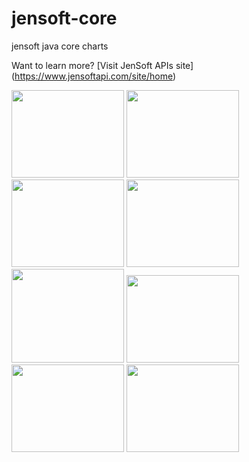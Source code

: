 # jensoft-core
jensoft java core charts 

Want to learn more? [Visit JenSoft APIs site] (https://www.jensoftapi.com/site/home)

<div style="float:left">
<img width="180" height="140" src="https://www.jensoftapi.com/site/WebViewRequest?group=overview&amp;view=pie&amp;width=800&amp;height=600" >
<img width="180" height="140" src="https://www.jensoftapi.com/site/WebViewRequest?group=overview&amp;view=donut3d&amp;width=800&amp;height=600" >
<img width="180" height="140" src="https://www.jensoftapi.com/site/WebViewRequest?group=overview&amp;view=donut2d&amp;width=800&amp;height=600" >
<img width="180" height="140" src="https://www.jensoftapi.com/site/WebViewRequest?group=overview&amp;view=bubble&amp;width=800&amp;height=600" >
<img width="180" height="150" src="https://www.jensoftapi.com/site/WebViewRequest?group=overview&amp;view=stackedbar&amp;width=800&amp;height=600" >
<img width="180" height="140" src="https://www.jensoftapi.com/site/WebViewRequest?group=overview&amp;view=area&amp;width=800&amp;height=600" >
<img width="180" height="140" src="https://www.jensoftapi.com/site/WebViewRequest?group=overview&amp;view=curve&amp;width=800&amp;height=600" >
<img width="180" height="140" src="https://www.jensoftapi.com/site/WebViewRequest?group=overview&amp;view=scatter&amp;width=800&amp;height=600" >
</div>


